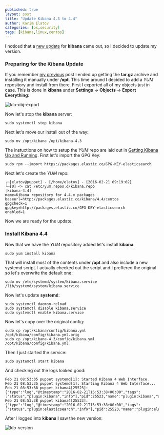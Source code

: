 ```yaml
---
published: true
layout: post
title: "Update Kibana 4.3 to 4.4"
author: Karim Elatov
categories: [os,security]
tags: [kibana,linux,centos]
---
```

I noticed that a [new update](https://www.elastic.co/guide/en/kibana/current/releasenotes.html) for **kibana** came out, so I decided to update my version.

### Preparing for the Kibana Update
If you remember [my previous](/2016/02/playing-around-with-an-elasticsearchlogstashkibana-elk-stack/) post I ended up getting the **tar.gz** archive and installing it manually under **/opt**. This time around I decided to add a *YUM* repository and install from there. First I exported all of my objects just in case. This is done in **kibana** under **Settings** -> **Objects** -> **Export Everything**:

![kib-obj-export](https://dl.dropboxusercontent.com/u/24136116/blog_pics/kibana-update/kib-obj-export.png)

Now let's stop the **kibana** server:

	sudo systemctl stop kibana

Next let's move our install out of the way:

	sudo mv /opt/kibana /opt/kibana-4.3

The instuctions on how to setup the *YUM* repo are laid out in [Getting Kibana Up and Running](https://www.elastic.co/guide/en/kibana/current/setup.html). First let's import the GPG Key:

	sudo rpm --import https://packages.elastic.co/GPG-KEY-elasticsearch

Next let's create the *YUM* repo:

	┌─[elatov@puppet] - [/home/elatov] - [2016-02-21 09:19:02]
	└─[0] <> cat /etc/yum.repos.d/kibana.repo
	[kibana-4.4]
	name=Kibana repository for 4.4.x packages
	baseurl=http://packages.elastic.co/kibana/4.4/centos
	gpgcheck=1
	gpgkey=http://packages.elastic.co/GPG-KEY-elasticsearch
	enabled=1
	
Now we are ready for the update.

### Install Kibana 4.4
Now that we have the *YUM* repository added let's install **kibana**:

	sudo yum install kibana

That will install most of the contents under **/opt** and also include a new systemd script. I actually checked out the script and I preffered the original so let's overwrite the default one:

	sudo mv /etc/systemd/system/kibana.service /lib/systemd/system/kibana.service

Now let's update **systemd**:

	sudo systemctl daemon-reload
	sudo systemctl disable kibana.service
	sudo systemctl enable kibana.service
	
Now let's copy over the original config:

	sudo cp /opt/kibana/config/kibana.yml /opt/kibana/config/kibana.yml.orig
	sudo cp /opt/kibana-4.3/config/kibana.yml /opt/kibana/config/kibana.yml

Then I just started the service:

	sudo systemctl start kibana

And checking out the logs looked good:

	Feb 21 08:53:35 puppet systemd[1]: Started Kibana 4 Web Interface.
	Feb 21 08:53:35 puppet systemd[1]: Starting Kibana 4 Web Interface...
	Feb 21 08:53:38 puppet kibana4[25523]:{"type":"log","@timestamp":"2016-02-21T15:53:38+00:00","tags":["status","plugin:kibana","info"],"pid":25523,"name":"plugin:kibana","state":"gree
	Feb 21 08:53:38 puppet kibana4[25523]: {"type":"log","@timestamp":"2016-02-21T15:53:38+00:00","tags":["status","plugin:elasticsearch","info"],"pid":25523,"name":"plugin:elasticsearch"
	
After I logged into **kibana** I saw the new version:

![kib-version](https://dl.dropboxusercontent.com/u/24136116/blog_pics/kibana-update/kib-version.png)
